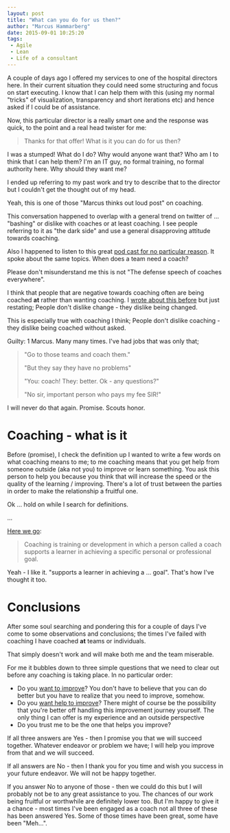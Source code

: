 ```yaml
---
layout: post
title: "What can you do for us then?"
author: "Marcus Hammarberg"
date: 2015-09-01 10:25:20
tags:
 - Agile
 - Lean
 - Life of a consultant
---
```


A couple of days ago I offered my services to one of the hospital directors here. In their current situation they could need some structuring and focus on start executing. I know that I can help them with this (using my normal "tricks" of visualization, transparency and short iterations etc) and hence asked if I could be of assistance. 

Now, this particular director is a really smart one and the response was quick, to the point and a real head twister for me: 

<blockquote>Thanks for that offer! What is it you can do for us then?</blockquote>

I was a stumped! What do I do? Why would anyone want that? Who am I to think that I can help them? I'm an IT guy, no formal training, no formal authority here. Why should they want me? 

I ended up referring to my past work and try to describe that to the director but I couldn't get the thought out of my head. 

Yeah, this is one of those "Marcus thinks out loud post" on coaching. 

<a name='more'></a>

This conversation happened to overlap with a general trend on twitter of ... "bashing" or dislike with coaches or at least coaching. I see people referring to it as "the dark side" and use a general disapproving attitude towards coaching. 

Also I happened to listen to this great [pod cast for no particular reason](http://agileanswerman.com/013-agile-for-humans/). It spoke about the same topics. When does a team need a coach? 

Please don't misunderstand me this is not "The defense speech of coaches everywhere".

I think that people that are negative towards coaching often are being coached **at** rather than wanting coaching. I [wrote about this before](http://www.marcusoft.net/2015/08/experiment---dont-change.html) but just restating; People don't dislike change - they dislike being changed.

This is especially true with coaching I think; People don't dislike coaching - they dislike being coached without asked. 

Guilty: 1 Marcus. Many many times. I've had jobs that was only that; 

<blockquote>"Go to those teams and coach them." 

"But they say they have no problems"

"You: coach! They: better. Ok - any questions?"

"No sir, important person who pays my fee SIR!"
</blockquote>

I will never do that again. Promise. Scouts honor.

# Coaching - what is it
Before (promise), I check the definition up I wanted to write a few words on what coaching means to me; to me coaching means that you get help from someone outside (aka not you) to improve or learn something. You ask this person to help you because you think that will increase the speed or the quality of the learning / improving. There's a lot of trust between the parties in order to make the relationship a fruitful one.   

Ok ... hold on while I search for definitions. 

... 

[Here we go](http://en.wikipedia.org/wiki/Coaching):

<blockquote>Coaching is training or development in which a person called a coach supports a learner in achieving a specific personal or professional goal.</blockquote>

Yeah - I like it. "supports a learner in achieving a ... goal". That's how I've thought it too. 

# Conclusions

After some soul searching and pondering this for a couple of days I've come to some observations and conclusions; the times I've failed with coaching I have coached **at** teams or individuals. 

That simply doesn't work and will make both me and the team miserable.

For me it bubbles down to three simple questions that we need to clear out before any coaching is taking place. In no particular order: 

* Do you [want to improve](https://twitter.com/marcusoftnet/status/519030269626429440)? You don't have to believe that you can do better but you have to realize that you need to improve, somehow.
* Do you [want help to improve](http://www.marcusoft.net/2015/06/only-help-those-that-want-help.html)? There might of course be the possibility that you're better off handling this improvement journey yourself. The only thing I can offer is my experience and an outside perspective
* Do you trust me to be the one that helps you improve?

If all three answers are Yes - then I promise you that we will succeed together. Whatever endeavor or problem we have; I will help you improve from that and we will succeed. 

If all answers are No - then I thank you for you time and wish you success in your future endeavor. We will not be happy together.

If you answer No to anyone of those - then we could do this but I will probably not be to any great assistance to you. The chances of our work being fruitful or worthwhile are definitely lower too. But I'm happy to give it a chance - most times I've been engaged as a coach not all three of these has been answered Yes. Some of those times have been great, some have been "Meh...".
